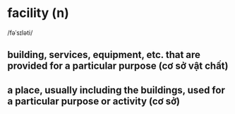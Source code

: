 # facility (n)

/fəˈsɪləti/

## building, services, equipment, etc. that are provided for a particular purpose (cơ sở vật chất)

## a place, usually including the buildings, used for a particular purpose or activity (cơ sở)